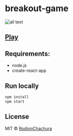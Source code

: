 # breakout-game

>

![all text](https://cdn-images-1.medium.com/max/800/1*uZnZD8xTmf0fxKqBpMhtfg.gif)

## [Play](https://rodionchachura.github.io/breakout-game/)
## Requirements:
 - node.js
 - create-react-app

## Run locally
```bash
npm install
npm start
```

## License

MIT © [RodionChachura](https://geekrodion.com)

